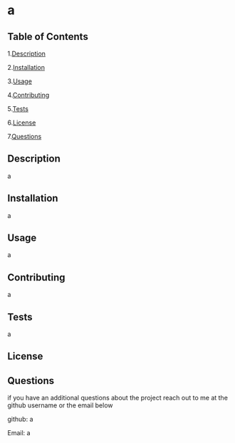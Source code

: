 # a 
## Table of Contents
1.[Description](#Description)

2.[Installation](#Installation)

3.[Usage](#Usage)

4.[Contributing](#Contributing)

5.[Tests](#Tests)

6.[License](#License)

7.[Questions](#Questions)


## Description <a id = "Description"></a>
a
## Installation <a id = "Installation"></a>
a
## Usage <a id = "Usage"></a>
a
## Contributing <a id = "Contributing"></a>
a
## Tests <a id = "Tests"></a>
a
## License <a id = "License"></a>

## Questions <a id = "Questions"></a>
if you have an additional questions about the project reach out to me at the github username or the email below

 github: a

 Email: a


